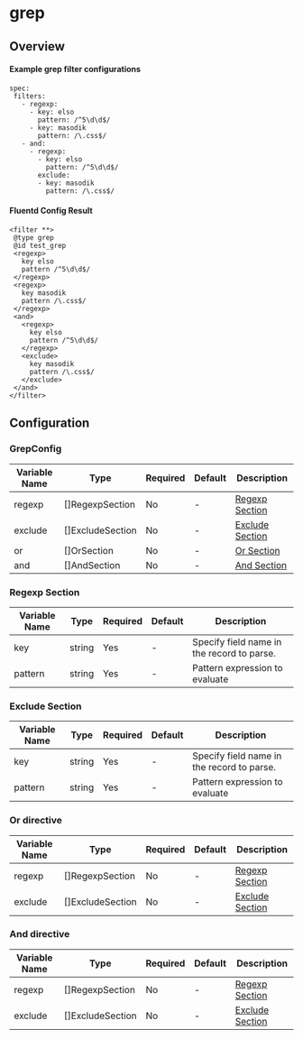# grep
## Overview
 #### Example grep filter configurations
 ```
spec:
  filters:
    - regexp:
      - key: elso
        pattern: /^5\d\d$/
	  - key: masodik
        pattern: /\.css$/
    - and:
      - regexp:
        - key: elso
          pattern: /^5\d\d$/
        exclude:
        - key: masodik
          pattern: /\.css$/
 ```

 #### Fluentd Config Result
 ```
<filter **>
  @type grep
  @id test_grep
  <regexp>
    key elso
    pattern /^5\d\d$/
  </regexp>
  <regexp>
    key masodik
    pattern /\.css$/
  </regexp>
  <and>
    <regexp>
      key elso
      pattern /^5\d\d$/
    </regexp>
    <exclude>
      key masodik
      pattern /\.css$/
    </exclude>
  </and>
</filter>
 ```

## Configuration
### GrepConfig
| Variable Name | Type | Required | Default | Description |
|---|---|---|---|---|
| regexp | []RegexpSection | No | - | [Regexp Section](#Regex-Section)<br> |
| exclude | []ExcludeSection | No | - | [Exclude Section](#Exclude-Section)<br> |
| or | []OrSection | No | - | [Or Section](#Or-Section)<br> |
| and | []AndSection | No | - | [And Section](#And-Section)<br> |
### Regexp Section
| Variable Name | Type | Required | Default | Description |
|---|---|---|---|---|
| key | string | Yes | - | Specify field name in the record to parse.<br> |
| pattern | string | Yes | - | Pattern expression to evaluate<br> |
### Exclude Section
| Variable Name | Type | Required | Default | Description |
|---|---|---|---|---|
| key | string | Yes | - | Specify field name in the record to parse.<br> |
| pattern | string | Yes | - | Pattern expression to evaluate<br> |
### Or directive
| Variable Name | Type | Required | Default | Description |
|---|---|---|---|---|
| regexp | []RegexpSection | No | - | [Regexp Section](#Regex-Section)<br> |
| exclude | []ExcludeSection | No | - | [Exclude Section](#Exclude-Section)<br> |
### And directive
| Variable Name | Type | Required | Default | Description |
|---|---|---|---|---|
| regexp | []RegexpSection | No | - | [Regexp Section](#Regex-Section)<br> |
| exclude | []ExcludeSection | No | - | [Exclude Section](#Exclude-Section)<br> |
